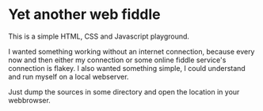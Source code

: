 # Yet another web fiddle

This is a simple HTML, CSS and Javascript playground.

I wanted something working without an internet connection, because every now and then either my connection or some online fiddle service's connection is flakey.
I also wanted something simple, I could understand and run myself on a local webserver.

Just dump the sources in some directory and open the location in your webbrowser.
